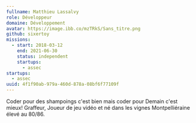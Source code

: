 ```yaml
---
fullname: Matthieu Lassalvy
role: Développeur
domaine: Développement
avatar: https://image.ibb.co/mzTRkS/Sans_titre.png
github: sixertoy
missions:
  - start: 2018-03-12
    end: 2021-06-30
    status: independent
    startups:
      - assec
startups:
  - assec
uuid: 4f1f90ab-979a-460d-878a-08bf6f77109f
---
```

Coder pour des shampoings c'est bien mais coder pour Demain c'est mieux! Graffeur, Joueur de jeu vidéo et né dans les vignes Montpelliéraine élevé au 80/86.